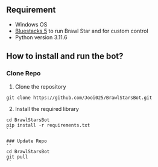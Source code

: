 ## Requirement
* Windows OS
* [Bluestacks 5](https://www.bluestacks.com/download.html) to run Brawl Star and for custom control
* Python version 3.11.6

## How to install and run the bot?
### Clone Repo
1. Clone the repository 
```
git clone https://github.com/Jooi025/BrawlStarsBot.git
```
2. Install the required library
```
cd BrawlStarsBot
pip install -r requirements.txt
``

### Update Repo 
``
cd BrawlStarsBot
git pull
``


